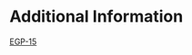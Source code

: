 # Additional Information

[EGP-15](https://forum.element.fi/discussion/6504-egp15-element-fixed-borrow-protocol-grant-proposal-by-component)

